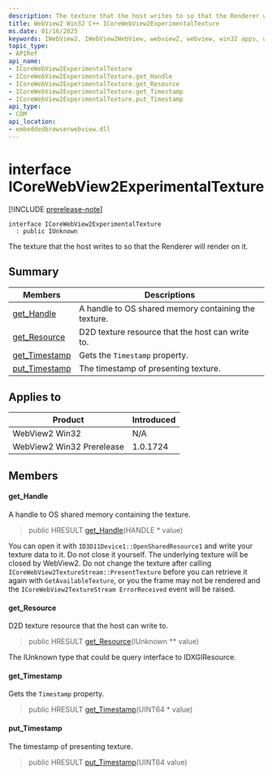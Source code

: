 ```yaml
---
description: The texture that the host writes to so that the Renderer will render on it.
title: WebView2 Win32 C++ ICoreWebView2ExperimentalTexture
ms.date: 01/16/2025
keywords: IWebView2, IWebView2WebView, webview2, webview, win32 apps, win32, edge, ICoreWebView2, ICoreWebView2Controller, browser control, edge html, ICoreWebView2ExperimentalTexture
topic_type: 
- APIRef
api_name:
- ICoreWebView2ExperimentalTexture
- ICoreWebView2ExperimentalTexture.get_Handle
- ICoreWebView2ExperimentalTexture.get_Resource
- ICoreWebView2ExperimentalTexture.get_Timestamp
- ICoreWebView2ExperimentalTexture.put_Timestamp
api_type:
- COM
api_location:
- embeddedbrowserwebview.dll
---
```


# interface ICoreWebView2ExperimentalTexture

[!INCLUDE [prerelease-note](../includes/prerelease-note.md)]

```
interface ICoreWebView2ExperimentalTexture
  : public IUnknown
```

The texture that the host writes to so that the Renderer will render on it.

## Summary

 Members                        | Descriptions
--------------------------------|---------------------------------------------
[get_Handle](#get_handle) | A handle to OS shared memory containing the texture.
[get_Resource](#get_resource) | D2D texture resource that the host can write to.
[get_Timestamp](#get_timestamp) | Gets the `Timestamp` property.
[put_Timestamp](#put_timestamp) | The timestamp of presenting texture.

## Applies to

Product                         | Introduced
--------------------------------|---------------------------------------------
WebView2 Win32            |    N/A
WebView2 Win32 Prerelease |    1.0.1724

## Members

#### get_Handle

A handle to OS shared memory containing the texture.

> public HRESULT [get_Handle](#get_handle)(HANDLE * value)

You can open it with `ID3D11Device1::OpenSharedResource1` and write your texture data to it. Do not close it yourself. The underlying texture will be closed by WebView2. Do not change the texture after calling `ICoreWebView2TextureStream::PresentTexture` before you can retrieve it again with `GetAvailableTexture`, or you the frame may not be rendered and the `ICoreWebView2TextureStream ErrorReceived` event will be raised.

#### get_Resource

D2D texture resource that the host can write to.

> public HRESULT [get_Resource](#get_resource)(IUnknown ** value)

The IUnknown type that could be query interface to IDXGIResource.

#### get_Timestamp

Gets the `Timestamp` property.

> public HRESULT [get_Timestamp](#get_timestamp)(UINT64 * value)

#### put_Timestamp

The timestamp of presenting texture.

> public HRESULT [put_Timestamp](#put_timestamp)(UINT64 value)


